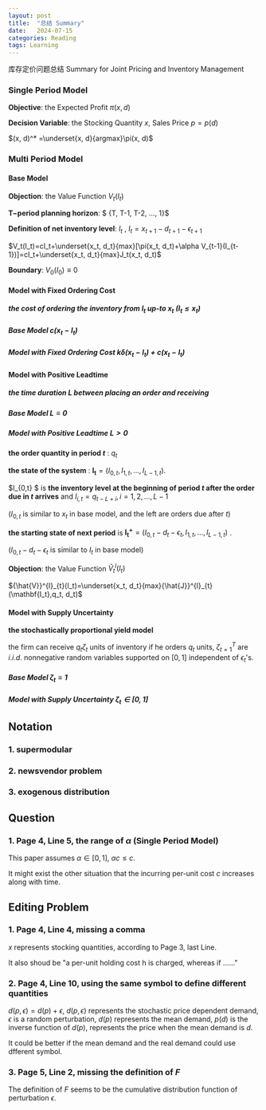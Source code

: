 ```yaml
---
layout: post
title:  "总结 Summary"
date:   2024-07-15
categories: Reading
tags: Learning
---
```


库存定价问题总结 Summary for Joint Pricing and Inventory Management

### Single Period Model

**Objective**: the Expected Profit $\pi(x, d)$

**Decision Variable**: the Stocking Quantity $x$, Sales Price $p=p(d)$

 $(x, d)^* =\underset{x, d}{argmax}\pi(x, d)$



### Multi Period Model

#### Base Model

**Objection**: the Value Function $V_t(I_t)$

**T−period planning horizon**: $ {T, T-1, T-2, ..., 1}$

**Definition of net inventory level**: $I_t$ , $I_t=x_{t+1}-d_{t+1}-\epsilon_{t+1}$

$V_t(I_t)=cI_t+\underset{x_t, d_t}{max}[\pi(x_t, d_t)+\alpha V_{t-1}(I_{t-1})]=cI_t+\underset{x_t, d_t}{max}J_t(x_t, d_t)$

**Boundary**: $V_0(I_0)\equiv0$



#### Model with Fixed Ordering Cost

##### the cost of ordering the inventory from $I_t$ up-to $x_t$ $(I_t \leq x_t)$

##### Base Model $c(x_t-I_t)$

##### Model with Fixed Ordering Cost $k\delta (x_t-I_t)+c(x_t-I_t)$



#### Model with Positive Leadtime

##### the time duration $L$ between placing an order and receiving

##### Base Model $L\equiv0$

##### Model with Positive Leadtime $L>0$

**the order quantity in period $t$** : $q_t$

**the state of the system** : $\mathbf {I_t}=(I_{0,t},I_{1,t},...,I_{L-1,t})$.

$I_{0,t} $ is **the inventory level at the beginning of period $t$ after the order due in $t$ arrives** and $I_{i,t}=q_{t-L+i}, i=1,2,...,L-1$

($I_{0,t}$ is similar to $x_t$ in base model, and the left are orders due after $t$)

**the starting state of next period** is $\mathbf {I_t^+}=(I_{0,t}-d_t-\epsilon_t,I_{1,t},...,I_{L-1,t})$ .

($I_{0,t}-d_t-\epsilon_t$ is similar to $I_t$ in base model)

**Objection**: the Value Function ${\hat{V}}^{l}_{t}(I_t)$

${\hat{V}}^{l}_{t}(I_t)=\underset{x_t, d_t}{max}{\hat{J}}^{l}_{t}(\mathbf{I_t},q_t, d_t)$



#### Model with Supply Uncertainty

**the stochastically proportional yield model**

the firm can receive $q_t\zeta_t$ units of inventory if he orders $q_t$ units, ${\zeta}^T_{t=1}$ are $i.i.d.$ nonnegative random variables supported on $[0,1]$ independent of $\epsilon_t$'s.  

##### Base Model $\zeta_t\equiv 1$

##### Model with Supply Uncertainty $\zeta_t \in [0,1]$



## Notation

### 1. supermodular

### 2. newsvendor problem

### 3. exogenous distribution





## Question

### 1. Page 4, Line 5, the range of $\alpha$ (Single Period Model)

This paper assumes $\alpha \in [0, 1]$, $\alpha c \leq c$. 

It might exist the other situation that the incurring per-unit cost $c$ increases along with time.



## Editing Problem 

### 1. Page 4, Line 4, missing a comma

$x$ represents stocking quantities, according to Page 3, last Line.

It also shoud be "a per-unit holding cost h is charged, whereas if ......"

### 2. Page 4, Line 10, using the same symbol to define different quantities

$d(p, \epsilon) = d(p) + \epsilon$, $d(p,\epsilon)$ represents the stochastic price dependent demand, $\epsilon$ is a random perturbation, $d(p)$ represents the mean demand, $p(d)$ is the inverse function of $d(p)$, represents the price when the mean demand is $d$.

It could be better if the mean demand and the real demand could use dfferent symbol.

### 3. Page 5, Line 2, missing the definition of $F$

The definition of $F$ seems to be the cumulative distribution function of perturbation $\epsilon$.





